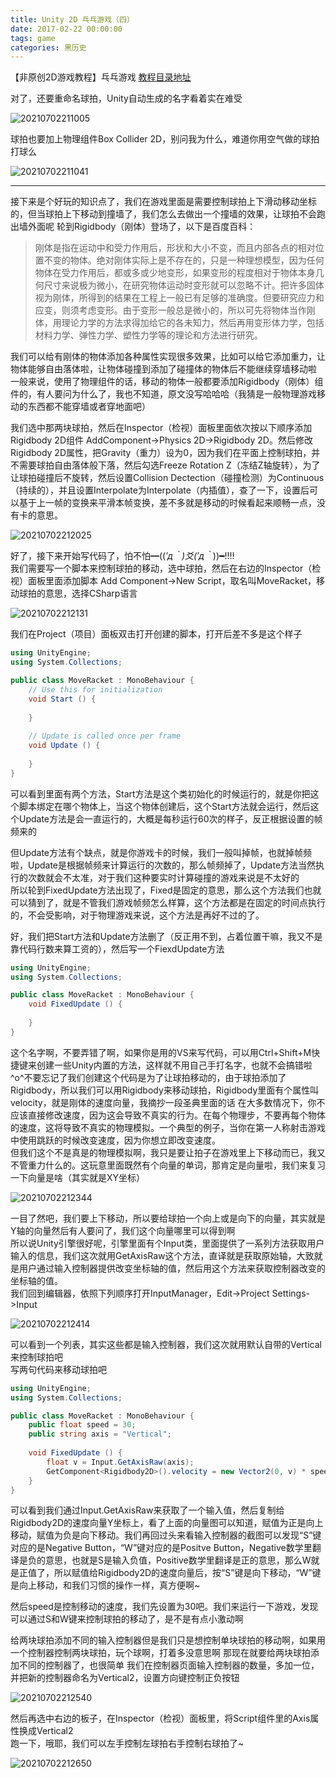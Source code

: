 ```yaml
---
title: Unity 2D 乓乓游戏（四）
date: 2017-02-22 00:00:00
tags: game
categories: 黑历史
---
```

【非原创2D游戏教程】乓乓游戏
[教程目录地址](https://blooddot.cool/2017/02/22/%E9%BB%91%E5%8E%86%E5%8F%B2/%E3%80%90%E9%9D%9E%E5%8E%9F%E5%88%9B2D%E6%B8%B8%E6%88%8F%E6%95%99%E7%A8%8B%E3%80%91%E4%B9%93%E4%B9%93%E6%B8%B8%E6%88%8F/)
<!-- more -->
<!-- cSpell:disable -->

对了，还要重命名球拍，Unity自动生成的名字看着实在难受

![20210702211005](https://raw.githubusercontent.com/blooddot/FigureBed/master/blog/20210702211005.png)

球拍也要加上物理组件Box Collider 2D，别问我为什么，难道你用空气做的球拍打球么

![20210702211041](https://raw.githubusercontent.com/blooddot/FigureBed/master/blog/20210702211041.png)

---

接下来是个好玩的知识点了，我们在游戏里面是需要控制球拍上下滑动移动坐标的，但当球拍上下移动到撞墙了，我们怎么去做出一个撞墙的效果，让球拍不会跑出墙外面呢
轮到Rigidbody（刚体）登场了，以下是百度百科：

> 刚体是指在运动中和受力作用后，形状和大小不变，而且内部各点的相对位置不变的物体。绝对刚体实际上是不存在的，只是一种理想模型，因为任何物体在受力作用后，都或多或少地变形，如果变形的程度相对于物体本身几何尺寸来说极为微小，在研究物体运动时变形就可以忽略不计。把许多固体视为刚体，所得到的结果在工程上一般已有足够的准确度。但要研究应力和应变，则须考虑变形。由于变形一般总是微小的，所以可先将物体当作刚体，用理论力学的方法求得加给它的各未知力，然后再用变形体力学，包括材料力学、弹性力学、塑性力学等的理论和方法进行研究。

我们可以给有刚体的物体添加各种属性实现很多效果，比如可以给它添加重力，让物体能够自由落体啦，让物体碰撞到添加了碰撞体的物体后不能继续穿墙移动啦
一般来说，使用了物理组件的话，移动的物体一般都要添加Rigidbody（刚体）组件的，有人要问为什么了，我也不知道，原文没写哈哈哈（我猜是一般物理游戏移动的东西都不能穿墙或者穿地面吧）

我们选中那两块球拍，然后在Inspector（检视）面板里面依次按以下顺序添加Rigidbody 2D组件 AddComponent->Physics 2D->Rigidbody 2D。然后修改Rigidbody 2D属性，把Gravity（重力）设为0，因为我们在平面上控制球拍，并不需要球拍自由落体般下落，然后勾选Freeze Rotation Z（冻结Z轴旋转），为了让球拍碰撞后不旋转，然后设置Collision Dectection（碰撞检测）为Continuous（持续的），并且设置Interpolate为Interpolate（内插值），查了一下，设置后可以基于上一帧的变换来平滑本帧变换，差不多就是移动的时候看起来顺畅一点，没有卡的意思。

![20210702212025](https://raw.githubusercontent.com/blooddot/FigureBed/master/blog/20210702212025.png)

好了，接下来开始写代码了，怕不怕━((*′д｀)爻(′д｀*))━!!!!  
我们需要写一个脚本来控制球拍的移动，选中球拍，然后在右边的Inspector（检视）面板里面添加脚本 Add Component->New Script，取名叫MoveRacket，移动球拍的意思，选择CSharp语言

![20210702212131](https://raw.githubusercontent.com/blooddot/FigureBed/master/blog/20210702212131.png)

我们在Project（项目）面板双击打开创建的脚本，打开后差不多是这个样子

```csharp
using UnityEngine;
using System.Collections;

public class MoveRacket : MonoBehaviour {
    // Use this for initialization
    void Start () {
    
    }
    
    // Update is called once per frame
    void Update () {
    
    }
}
```

可以看到里面有两个方法，Start方法是这个类初始化的时候运行的，就是你把这个脚本绑定在哪个物体上，当这个物体创建后，这个Start方法就会运行，然后这个Update方法是会一直运行的，大概是每秒运行60次的样子，反正根据设置的帧频来的

但Update方法有个缺点，就是你游戏卡的时候，我们一般叫掉帧，也就掉帧频啦，Update是根据帧频来计算运行的次数的，那么帧频掉了，Update方法当然执行的次数就会不太准，对于我们这种要实时计算碰撞的游戏来说是不太好的  
所以轮到FixedUpdate方法出现了，Fixed是固定的意思，那么这个方法我们也就可以猜到了，就是不管我们游戏帧频怎么样算，这个方法都是在固定的时间点执行的，不会受影响，对于物理游戏来说，这个方法是再好不过的了。

好，我们把Start方法和Update方法删了（反正用不到，占着位置干嘛，我又不是靠代码行数来算工资的），然后写一个FiexdUpdate方法

```csharp
using UnityEngine;
using System.Collections;

public class MoveRacket : MonoBehaviour {
    void FixedUpdate () {
    
    }
}
```

这个名字啊，不要弄错了啊，如果你是用的VS来写代码，可以用Ctrl+Shift+M快捷键来创建一些Unity内置的方法，这样就不用自己手打名字，也就不会搞错啦^o^不要忘记了我们创建这个代码是为了让球拍移动的，由于球拍添加了Rigidbody，所以我们可以用Rigidbody来移动球拍，Rigidbody里面有个属性叫velocity，就是刚体的速度向量，我摘抄一段圣典里面的话
在大多数情况下，你不应该直接修改速度，因为这会导致不真实的行为。在每个物理步，不要再每个物体的速度，这将导致不真实的物理模拟。一个典型的例子，当你在第一人称射击游戏中使用跳跃的时候改变速度，因为你想立即改变速度。  
但我们这个不是真是的物理模拟啊，我只是要让拍子在游戏里上下移动而已，我又不管重力什么的。这玩意里面既然有个向量的单词，那肯定是向量啦，我们来复习一下向量是啥（其实就是XY坐标）

![20210702212344](https://raw.githubusercontent.com/blooddot/FigureBed/master/blog/20210702212344.png)

一目了然吧，我们要上下移动，所以要给球拍一个向上或是向下的向量，其实就是Y轴的向量然后有人要问了，我们这个向量哪里可以得到啊  
所以说Unity引擎很好呢，引擎里面有个Input类，里面提供了一系列方法获取用户输入的信息，我们这次就用GetAxisRaw这个方法，直译就是获取原始轴，大致就是用户通过输入控制器提供改变坐标轴的值，然后用这个方法来获取控制器改变的坐标轴的值。  
我们回到编辑器，依照下列顺序打开InputManager，Edit->Project Settings->Input

![20210702212414](https://raw.githubusercontent.com/blooddot/FigureBed/master/blog/20210702212414.png)

可以看到一个列表，其实这些都是输入控制器，我们这次就用默认自带的Vertical来控制球拍吧  
写两句代码来移动球拍吧

```csharp
using UnityEngine;
using System.Collections;

public class MoveRacket : MonoBehaviour {
    public float speed = 30;
    public string axis = "Vertical";
    
    void FixedUpdate () {
        float v = Input.GetAxisRaw(axis);
        GetComponent<Rigidbody2D>().velocity = new Vector2(0, v) * speed;
    }
}
```

可以看到我们通过Input.GetAxisRaw来获取了一个输入值，然后复制给Rigidbody2D的速度向量Y坐标上，看了上面的向量图可以知道，赋值为正是向上移动，赋值为负是向下移动。我们再回过头来看输入控制器的截图可以发现“S”键对应的是Negative Button，“W”键对应的是Positve Button，Negative数学里翻译是负的意思，也就是S是输入负值，Positive数学里翻译是正的意思，那么W就是正值了，所以赋值给Rigidbody2D的速度向量后，按“S”键是向下移动，“W”键是向上移动，和我们习惯的操作一样，真方便啊~

然后speed是控制移动的速度，我们先设置为30吧。我们来运行一下游戏，发现可以通过S和W键来控制球拍的移动了，是不是有点小激动啊

给两块球拍添加不同的输入控制器但是我们只是想控制单块球拍的移动啊，如果用一个控制器控制两块球拍，玩个球啊，打着多没意思啊
那现在就要给两块球拍添加不同的控制器了，也很简单
我们在控制器页面输入控制器的数量，多加一位，并把新的控制器命名为Vertical2，设置方向键控制正负按钮

![20210702212540](https://raw.githubusercontent.com/blooddot/FigureBed/master/blog/20210702212540.png)

然后再选中右边的板子，在Inspector（检视）面板里，将Script组件里的Axis属性换成Vertical2  
跑一下，哦耶，我们可以左手控制左球拍右手控制右球拍了~

![20210702212650](https://raw.githubusercontent.com/blooddot/FigureBed/master/blog/20210702212650.gif)
